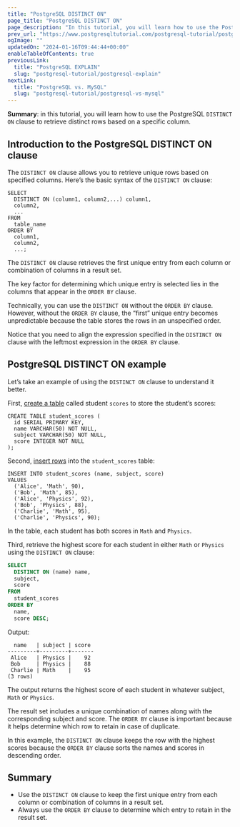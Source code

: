 ```yaml
---
title: "PostgreSQL DISTINCT ON"
page_title: "PostgreSQL DISTINCT ON"
page_description: "In this tutorial, you will learn how to use the PostgreSQL DISTINCT ON clause to retrieve distinct rows based on a specific column."
prev_url: "https://www.postgresqltutorial.com/postgresql-tutorial/postgresql-distinct-on/"
ogImage: ""
updatedOn: "2024-01-16T09:44:44+00:00"
enableTableOfContents: true
previousLink: 
  title: "PostgreSQL EXPLAIN"
  slug: "postgresql-tutorial/postgresql-explain"
nextLink: 
  title: "PostgreSQL vs. MySQL"
  slug: "postgresql-tutorial/postgresql-vs-mysql"
---
```





**Summary**: in this tutorial, you will learn how to use the PostgreSQL `DISTINCT ON` clause to retrieve distinct rows based on a specific column.


## Introduction to the PostgreSQL DISTINCT ON clause

The `DISTINCT ON` clause allows you to retrieve unique rows based on specified columns. Here’s the basic syntax of the `DISTINCT ON` clause:


```phpsqlsql
SELECT 
  DISTINCT ON (column1, column2,...) column1, 
  column2, 
  ...
FROM 
  table_name 
ORDER BY 
  column1, 
  column2, 
  ...;
```
The `DISTINCT ON` clause retrieves the first unique entry from each column or combination of columns in a result set.

The key factor for determining which unique entry is selected lies in the columns that appear in the `ORDER BY` clause.

Technically, you can use the `DISTINCT ON` without the `ORDER BY` clause. However, without the `ORDER BY` clause, the “first” unique entry becomes unpredictable because the table stores the rows in an unspecified order.

Notice that you need to align the expression specified in the `DISTINCT ON` clause with the leftmost expression in the `ORDER BY` clause.


## PostgreSQL DISTINCT ON example

Let’s take an example of using the `DISTINCT ON` clause to understand it better.

First, [create a table](postgresql-create-table) called student `scores` to store the student’s scores:


```
CREATE TABLE student_scores (
  id SERIAL PRIMARY KEY, 
  name VARCHAR(50) NOT NULL, 
  subject VARCHAR(50) NOT NULL, 
  score INTEGER NOT NULL
);
```
Second, [insert rows](postgresql-insert-multiple-rows) into the `student_scores` table:


```
INSERT INTO student_scores (name, subject, score) 
VALUES 
  ('Alice', 'Math', 90), 
  ('Bob', 'Math', 85), 
  ('Alice', 'Physics', 92), 
  ('Bob', 'Physics', 88), 
  ('Charlie', 'Math', 95), 
  ('Charlie', 'Physics', 90);
```
In the table, each student has both scores in `Math` and `Physics`.

Third, retrieve the highest score for each student in either `Math` or `Physics` using the `DISTINCT ON` clause:


```sql
SELECT 
  DISTINCT ON (name) name, 
  subject, 
  score 
FROM 
  student_scores 
ORDER BY 
  name, 
  score DESC;
```
Output:


```
  name   | subject | score
---------+---------+-------
 Alice   | Physics |    92
 Bob     | Physics |    88
 Charlie | Math    |    95
(3 rows)
```
The output returns the highest score of each student in whatever subject, `Math` or `Physics`.

The result set includes a unique combination of names along with the corresponding subject and score. The `ORDER BY` clause is important because it helps determine which row to retain in case of duplicate.

In this example, the `DISTINCT ON` clause keeps the row with the highest scores because the `ORDER BY` clause sorts the names and scores in descending order.


## Summary

* Use the `DISTINCT ON` clause to keep the first unique entry from each column or combination of columns in a result set.
* Always use the `ORDER BY` clause to determine which entry to retain in the result set.

